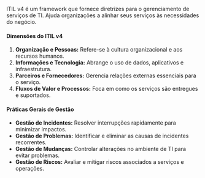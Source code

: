 ITIL v4 é um framework que fornece diretrizes para o gerenciamento de serviços de TI. Ajuda organizações a alinhar seus serviços às necessidades do negócio.

#### **Dimensões do ITIL v4**

1. **Organização e Pessoas:** Refere-se à cultura organizacional e aos recursos humanos.
2. **Informações e Tecnologia:** Abrange o uso de dados, aplicativos e infraestrutura.
3. **Parceiros e Fornecedores:** Gerencia relações externas essenciais para o serviço.
4. **Fluxos de Valor e Processos:** Foca em como os serviços são entregues e suportados.

#### **Práticas Gerais de Gestão**

- **Gestão de Incidentes:** Resolver interrupções rapidamente para minimizar impactos.
- **Gestão de Problemas:** Identificar e eliminar as causas de incidentes recorrentes.
- **Gestão de Mudanças:** Controlar alterações no ambiente de TI para evitar problemas.
- **Gestão de Riscos:** Avaliar e mitigar riscos associados a serviços e operações.